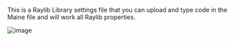 This is a Raylib Library settings file that you can upload and type code in the Maine file and will work all Raylib properties.

![image](https://github.com/user-attachments/assets/2f718daa-e5a0-433c-b9a5-6996a43ec8fd)
